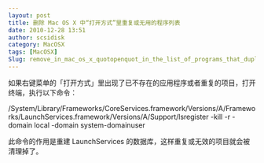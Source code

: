 ```yaml
---
layout: post
title: 删除 Mac OS X 中“打开方式”里重复或无用的程序列表
date: 2010-12-28 13:51
author: scsidisk
category: MacOSX
tags: [MacOSX]
Slug: remove_in_mac_os_x_quotopenquot_in_the_list_of_programs_that_duplicate_or_unwanted
---
```


如果右键菜单的「打开方式」里出现了已不存在的应用程序或者重复的项目，打开终端，执行以下命令：

/System/Library/Frameworks/CoreServices.framework/Versions/A/Frameworks/LaunchServices.framework/Versions/A/Support/lsregister
-kill -r -domain local -domain system-domainuser

此命令的作用是重建 LaunchServices
的数据库，这样重复或无效的项目就会被清理掉了。

<div class="posttagsblock">
</div>

